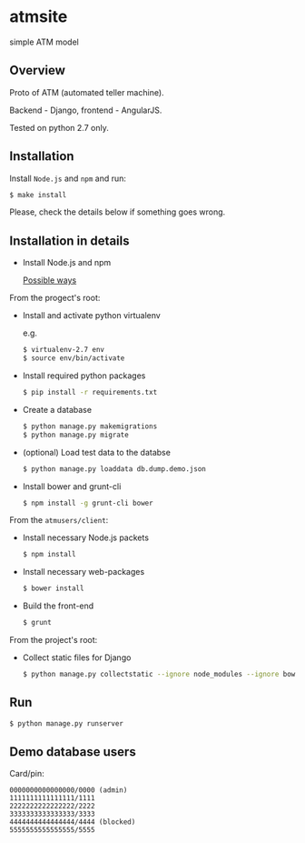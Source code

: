 # atmsite
simple ATM model

## Overview

Proto of ATM (automated teller machine).

Backend - Django, frontend - AngularJS.

Tested on python 2.7 only.

## Installation

Install `Node.js` and `npm` and run:

```bash
$ make install
```

Please, check the details below if something goes wrong.

## Installation in details

- Install Node.js and npm

    [Possible ways](https://gist.github.com/isaacs/579814)

From the progect's root:

- Install and activate python virtualenv

    e.g.

    ```bash
    $ virtualenv-2.7 env
    $ source env/bin/activate
    ```

- Install required python packages

    ```bash
    $ pip install -r requirements.txt
    ```

- Create a database

    ```bash
    $ python manage.py makemigrations
    $ python manage.py migrate
    ```

- (optional) Load test data to the databse

    ```bash
    $ python manage.py loaddata db.dump.demo.json
    ```

- Install bower and grunt-cli

    ```bash
    $ npm install -g grunt-cli bower
    ```

From the `atmusers/client`:

- Install necessary Node.js packets

    ```bash
    $ npm install
    ```

- Install necessary web-packages

    ```bash
    $ bower install
    ```

- Build the front-end

    ```bash
    $ grunt
    ```

From the project's root:

- Collect static files for Django

    ```bash
    $ python manage.py collectstatic --ignore node_modules --ignore bower_components
    ```

## Run

```bash
$ python manage.py runserver
```

## Demo database users

Card/pin:

    0000000000000000/0000 (admin)
    1111111111111111/1111
    2222222222222222/2222
    3333333333333333/3333
    4444444444444444/4444 (blocked)
    5555555555555555/5555
